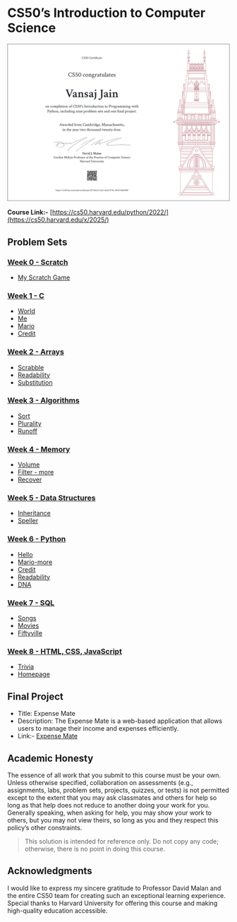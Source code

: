 # CS50’s Introduction to Computer Science
![Certificate](certificate.png)

**Course Link:-** [https://cs50.harvard.edu/python/2022/](https://cs50.harvard.edu/x/2025/)

## Problem Sets
### [Week 0 - Scratch](/Week%200/)
- [My Scratch Game](/Week%200/crab-ball-catch.sb3)

### [Week 1 - C](/Week%201/)
- [World](/Week%201/world)
- [Me](/Week%201/me)
- [Mario](/Week%201/mario-less)
- [Credit](/Week%201/credit)

### [Week 2 - Arrays](/Week%202/)
- [Scrabble](/Week%202/scrabble)
- [Readability](/Week%202/readability)
- [Substitution](/Week%202/substitution)

### [Week 3 - Algorithms](/Week%203/)
- [Sort](/Week%203/sort)
- [Plurality](/Week%203/plurality)
- [Runoff](/Week%203/runoff)

### [Week 4 - Memory](/Week%204/)
- [Volume](/Week%204/volume)
- [Filter - more](/Week%204/filter-more)
- [Recover](/Week%204/recover)

### [Week 5 - Data Structures](/Week%205/)
- [Inheritance](/Week%205/inheritance)
- [Speller](/Week%205/speller)

### [Week 6 - Python](/Week%206/)
- [Hello](/Week%206/sentimental-hello)
- [Mario-more](/Week%206/sentimental-mario-more)
- [Credit](/Week%206/sentimental-credit)
- [Readability](/Week%206/sentimental-readability)
- [DNA](/Week%206/dna)

### [Week 7 - SQL](/Week%207/)
- [Songs](/Week%207/songs)
- [Movies](/Week%207/movies)
- [Fiftyville](/Week%207/fiftyville)

### [Week 8 - HTML, CSS, JavaScript](/Week%208/)
- [Trivia](/Week%208/trivia)
- [Homepage](/Week%208/homepage)

## Final Project
- Title: Expense Mate
- Description: The Expense Mate is a web-based application that allows users to manage their income and expenses efficiently.
- Link:- [Expense Mate](https://github.com/vansaj0701/Expense-Mate)

## Academic Honesty
The essence of all work that you submit to this course must be your own. Unless otherwise specified, collaboration on assessments (e.g., assignments, labs, problem sets, projects, quizzes, or tests) is not permitted except to the extent that you may ask classmates and others for help so long as that help does not reduce to another doing your work for you. Generally speaking, when asking for help, you may show your work to others, but you may not view theirs, so long as you and they respect this policy’s other constraints.

> This solution is intended for reference only. Do not copy any code; otherwise, there is no point in doing this course.

## Acknowledgments
I would like to express my sincere gratitude to Professor David Malan and the entire CS50 team for creating such an exceptional learning experience. Special thanks to Harvard University for offering this course and making high-quality education accessible.
